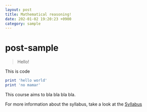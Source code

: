 ```yaml
---
layout: post
title: Mathematical reasoning!
date: 202-01-02 19:20:23 +0900
category: sample
---
```

# post-sample
> Hello!

This is code
```ruby
print 'hello world'
print 'no mamar'
```
This course aims to bla bla bla bla.

For more information about the syllabus, take a look at the [Syllabus](https://spardog.github.io/_posts/Mathematical-Reasoning-Course-Syllabus.pdf)

